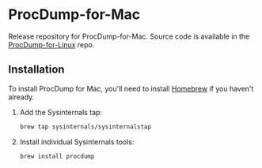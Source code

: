 # ProcDump-for-Mac
Release repository for ProcDump-for-Mac. Source code is available in the [ProcDump-for-Linux](https://github.com/Sysinternals/ProcDump-for-Linux) repo.

## Installation
To install ProcDump for Mac, you'll need to install [Homebrew](https://brew.sh) if you haven't already.

1. Add the Sysinternals tap:
   ```bash
   brew tap sysinternals/sysinternalstap
   
1. Install individual Sysinternals tools:
   ```bash
   brew install procdump
